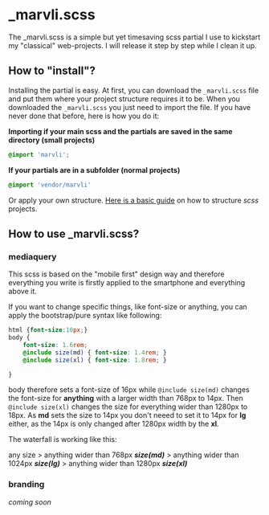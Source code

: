 # \_marvli.scss

The \_marvli.scss is a simple but yet timesaving scss partial I use to kickstart my "classical" web-projects. I will release it step by step while I clean it up.

## How to "install"?
Installing the partial is easy.
At first, you can download the `_marvli.scss` file and put them where your project structure requires it to be.
When you downloaded the `_marvli.scss` you just need to import the file. If you have never done that before, here is how you do it:

**Importing if your main scss and the partials are saved in the same directory (small projects)**
```scss
@import 'marvli';
```

**If your partials are in a subfolder (normal projects)**
```scss
@import 'vendor/marvli'
```

Or apply your own structure. [Here is a basic guide](http://thesassway.com/beginner/how-to-structure-a-sass-project) on how to structure _scss_ projects.

## How to use \_marvli.scss?
### mediaquery
This scss is based on the "mobile first" design way and therefore everything you write is firstly applied to the smartphone and everything above it.

If you want to change specific things, like font-size or anything, you can apply the bootstrap/pure syntax like following:
```scss
html {font-size:10px;}
body {
	font-size: 1.6rem;
    @include size(md) { font-size: 1.4rem; }
    @include size(xl) { font-size: 1.8rem; }

}
```

body therefore sets a font-size of 16px while `@include size(md)` changes the font-size for **anything** with a larger width than 768px to 14px. Then `@include size(xl)` changes the size for everything wider than 1280px to 18px. As **md** sets the size to 14px you don't neeed to set it to 14px for **lg** either, as the 14px is only changed after 1280px width by the **xl**.

The waterfall is working like this:

any size > anything wider than 768px ***size(md)*** > anything wider than 1024px ***size(lg)*** > anything wider than 1280px ***size(xl)***

### branding
*coming soon*
